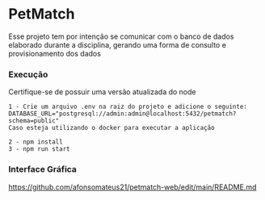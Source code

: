 # PetMatch

Esse projeto tem por intenção se comunicar com o banco de dados elaborado durante a disciplina, gerando uma forma de consulto e provisionamento dos dados

### Execução
Certifique-se de possuir uma versão atualizada do node
```
1 - Crie um arquivo .env na raiz do projeto e adicione o seguinte:
DATABASE_URL="postgresql://admin:admin@localhost:5432/petmatch?schema=public"
Caso esteja utilizando o docker para executar a aplicação

2 - npm install
3 - npm run start
```

### Interface Gráfica
https://github.com/afonsomateus21/petmatch-web/edit/main/README.md

